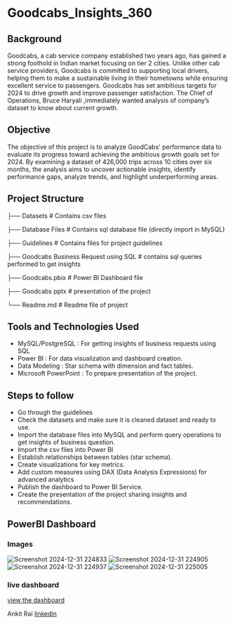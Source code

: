 # Goodcabs_Insights_360


## Background
Goodcabs, a cab service company established two years ago, has gained a strong foothold in Indian market focusing on tier 2 cities. Unlike other cab service providers, Goodcabs is committed to supporting local drivers, helping them to make a sustainable living in their hometowns while ensuring excellent service to passengers. Goodcabs has set ambitious targets for 2024 to drive growth and improve passenger satisfaction. The Chief of Operations, Bruce Haryali ,immediately wanted analysis of company’s dataset to know about current growth.

## Objective
The objective of this project is to analyze GoodCabs' performance data to evaluate its progress toward achieving the ambitious growth goals set for 2024. By examining a dataset of 426,000 trips across 10 cities over six months, the analysis aims to uncover actionable insights, identify performance gaps, analyze trends, and highlight underperforming areas.

## Project Structure
├── Datasets                            # Contains csv files

├── Database Files                      # Contains sql database file (directly import in MySQL)

├── Guidelines                          # Contains files for project guidelines

├── Goodcabs Business Request using SQL # contains sql queries performed to get insights 

├── Goodcabs.pbix                       # Power BI Dashboard file

├── Goodcabs pptx                       # presentation of the project

└── Readme.md                           # Readme file of project

## Tools and Technologies Used
* MySQL/PostgreSQL : For getting insights of business requests using SQL
* Power BI : For data visualization and dashboard creation.
* Data Modeling : Star schema with dimension and fact tables.
* Microsoft PowerPoint : To prepare presentation of the project.

## Steps to follow 
* Go through the guidelines
* Check the datasets and make sure it is cleaned dataset and ready to use.
* Import the database files into MySQL and perform query operations to get insights of business question.
* Import the csv files into Power BI
* Establish relationships between tables (star schema).
* Create visualizations for key metrics.
* Add custom measures using DAX (Data Analysis Expressions) for advanced analytics
* Publish the dashboard to Power BI Service.
* Create the presentation of the project sharing insights and recommendations.

## PowerBI Dashboard 
### Images
![Screenshot 2024-12-31 224833](https://github.com/user-attachments/assets/239f8f82-f361-4c7d-9596-55900f044c0f)
![Screenshot 2024-12-31 224905](https://github.com/user-attachments/assets/3c709d66-6378-4eaa-8927-fd834ca0ed04)
![Screenshot 2024-12-31 224937](https://github.com/user-attachments/assets/ba7d20a5-174b-4314-993c-833e6be2790e)
![Screenshot 2024-12-31 225005](https://github.com/user-attachments/assets/bfb2f0ba-0db0-49ed-a3e3-0848cb141d78)

### live dashboard 
[view the dashboard](https://app.powerbi.com/links/bUhuwYx91h?ctid=a9edca2b-3c0e-4fc7-a955-c4f451aed5cd&pbi_source=linkShare)



Ankit Rai 
[linkedin](https://www.linkedin.com/in/ankitrai259)

   


